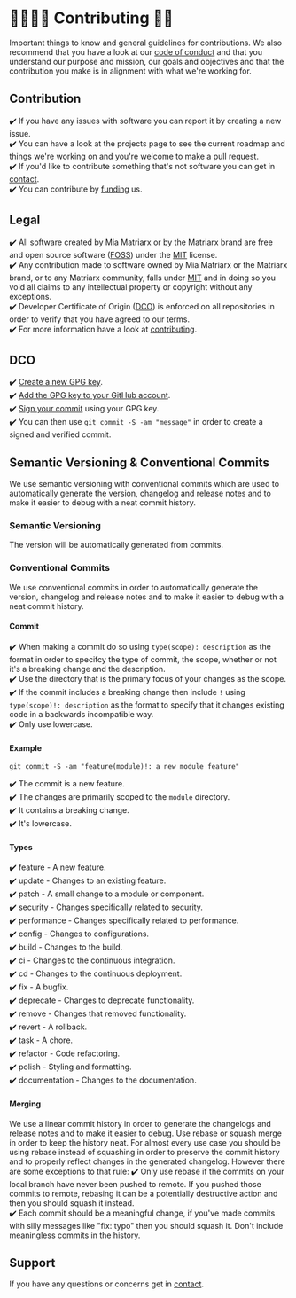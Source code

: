 # 🧚🏻‍♀️✨ Contributing 🏰💕

Important things to know and general guidelines for contributions.  We also recommend that you have a look at our [code of conduct](https://github.com/miamatriarx/.github/blob/main/docs/code_of_conduct.md) and that you understand our purpose and mission, our goals and objectives and that the contribution you make is in alignment with what we're working for.

## Contribution

✔️ If you have any issues with software you can report it by creating a new issue.\
✔️ You can have a look at the projects page to see the current roadmap and things we're working on and you're welcome to make a pull request.\
✔️ If you'd like to contribute something that's not software you can get in [contact](https://github.com/miamatriarx/.github/blob/main/docs/support.md).\
✔️ You can contribute by [funding](https://github.com/miamatriarx/.github/blob/main/readme.md) us.

## Legal

✔️ All software created by Mia Matriarx or by the Matriarx brand are free and open source software ([FOSS](https://en.wikipedia.org/wiki/Free_and_open-source_software)) under the [MIT](https://github.com/miamatriarx/.github/blob/main/license) license.\
✔️ Any contribution made to software owned by Mia Matriarx or the Matriarx brand, or to any Matriarx community, falls under [MIT](https://github.com/miamatriarx/.github/blob/main/license) and in doing so you void all claims to any intellectual property or copyright without any exceptions.\
✔️ Developer Certificate of Origin ([DCO](https://en.wikipedia.org/wiki/Developer_Certificate_of_Origin)) is enforced on all repositories in order to verify that you have agreed to our terms.\
✔️ For more information have a look at [contributing](https://github.com/miamatriarx/.github/blob/main/docs/contributing.md).

## DCO

✔️ [Create a new GPG key](https://docsmiamatriarx.com/en/authentication/managing-commit-signature-verification/generating-a-new-gpg-key).\
✔️ [Add the GPG key to your GitHub account](https://docsmiamatriarx.com/en/authentication/managing-commit-signature-verification/adding-a-gpg-key-to-your-github-account).\
✔️ [Sign your commit](https://docsmiamatriarx.com/en/authentication/managing-commit-signature-verification/signing-commits) using your GPG key.\
✔️ You can then use `git commit -S -am "message"` in order to create a signed and verified commit.

## Semantic Versioning & Conventional Commits

We use semantic versioning with conventional commits which are used to automatically generate the version, changelog and release notes and to make it easier to debug with a neat commit history.

### Semantic Versioning

The version will be automatically generated from commits.

### Conventional Commits

We use conventional commits in order to automatically generate the version, changelog and release notes and to make it easier to debug with a neat commit history.

#### Commit

✔️ When making a commit do so using `type(scope): description` as the format in order to specifcy the type of commit, the scope, whether or not it's a breaking change and the description.\
✔️ Use the directory that is the primary focus of your changes as the scope.\
✔️ If the commit includes a breaking change then include `!` using `type(scope)!: description` as the format to specify that it changes existing code in a backwards incompatible way.\
✔️ Only use lowercase.

#### Example

`git commit -S -am "feature(module)!: a new module feature"`

✔️ The commit is a new feature.\
✔️ The changes are primarily scoped to the `module` directory.\
✔️ It contains a breaking change.\
✔️ It's lowercase.

#### Types

✔️ feature - A new feature.\
✔️ update - Changes to an existing feature.\
✔️ patch - A small change to a module or component.\
✔️ security - Changes specifically related to security.\
✔️ performance - Changes specifically related to performance.\
✔️ config - Changes to configurations.\
✔️ build - Changes to the build.\
✔️ ci - Changes to the continuous integration.\
✔️ cd - Changes to the continuous deployment.\
✔️ fix - A bugfix.\
✔️ deprecate - Changes to deprecate functionality.\
✔️ remove - Changes that removed functionality.\
✔️ revert - A rollback.\
✔️ task - A chore.\
✔️ refactor - Code refactoring.\
✔️ polish - Styling and formatting.\
✔️ documentation - Changes to the documentation.

#### Merging

We use a linear commit history in order to generate the changelogs and release notes and to make it easier to debug.  Use rebase or squash merge in order to keep the history neat.  For almost every use case you should be using rebase instead of squashing in order to preserve the commit history and to properly reflect changes in the generated changelog.  However there are some exceptions to that rule:
✔️ Only use rebase if the commits on your local branch have never been pushed to remote.  If you pushed those commits to remote, rebasing it can be a potentially destructive action and then you should squash it instead.\
✔️ Each commit should be a meaningful change, if you've made commits with silly messages like "fix: typo" then you should squash it.  Don't include meaningless commits in the history.

## Support

If you have any questions or concerns get in [contact](https://github.com/miamatriarx/.github/blob/main/docs/support.md).
